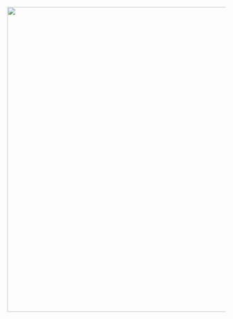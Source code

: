 <a class="imgpopup" href="/sites/default/files/technology%20solutions.jpg"><img src="/sites/default/files/technology%20solutions.jpg" width="940" height="705"></a>